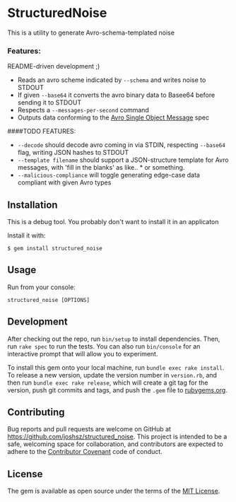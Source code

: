 # StructuredNoise

This is a utility to generate Avro-schema-templated noise

### Features:

README-driven development ;)

* Reads an avro scheme indicated by `--schema` and writes noise to STDOUT
* If given `--base64` it converts the avro binary data to Basee64 before sending it to STDOUT
* Respects a `--messages-per-second` command
* Outputs data conforming to the [Avro Single Object Message](http://avro.apache.org/docs/1.8.2/spec.html#single_object_encoding) spec

####TODO FEATURES:

* `--decode` should decode avro coming in via STDIN, respecting `--base64` flag, writing JSON hashes to STDOUT
* `--template filename` should support a JSON-structure template for Avro messages, with 'fill in the blanks' as like.. * or something.
* `--malicious-compliance` will toggle generating edge-case data compliant with given Avro types

## Installation

This is a debug tool. You probably don't want to install it in an applicaton

Install it with:

    $ gem install structured_noise

## Usage

Run from your console:

`structured_noise [OPTIONS]`

## Development

After checking out the repo, run `bin/setup` to install dependencies. Then, run `rake spec` to run the tests. You can also run `bin/console` for an interactive prompt that will allow you to experiment.

To install this gem onto your local machine, run `bundle exec rake install`. To release a new version, update the version number in `version.rb`, and then run `bundle exec rake release`, which will create a git tag for the version, push git commits and tags, and push the `.gem` file to [rubygems.org](https://rubygems.org).

## Contributing

Bug reports and pull requests are welcome on GitHub at https://github.com/joshsz/structured_noise. This project is intended to be a safe, welcoming space for collaboration, and contributors are expected to adhere to the [Contributor Covenant](http://contributor-covenant.org) code of conduct.


## License

The gem is available as open source under the terms of the [MIT License](http://opensource.org/licenses/MIT).

